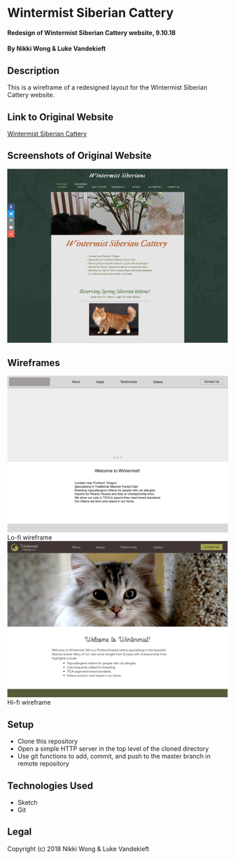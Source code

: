 # Wintermist Siberian Cattery

#### Redesign of Wintermist Siberian Cattery website, 9.10.18

#### By Nikki Wong & Luke Vandekieft

## Description

This is a wireframe of a redesigned layout for the Wintermist Siberian Cattery website.

## Link to Original Website
<a href="http://www.wintermistsiberians.com/wintermist-siberians.html">Wintermist Siberian Cattery</a>

## Screenshots of Original Website
<img src="img/original.png">

## Wireframes
<img src="img/lofi-wireframe.png">
Lo-fi wireframe
<img src="img/hifi-wireframe.png">
Hi-fi wireframe

## Setup

* Clone this repository
* Open a simple HTTP server in the top level of the cloned directory
* Use git functions to add, commit, and push to the master branch in remote repository

## Technologies Used

* Sketch
* Git

## Legal
Copyright (c) 2018 Nikki Wong & Luke Vandekieft
